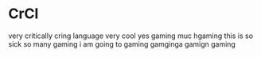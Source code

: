 # CrCl
very critically cring language very cool yes gaming muc hgaming this is so sick so many gaming i am going to gaming gamginga gamign gaming